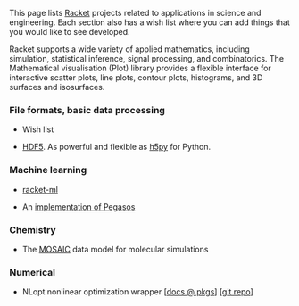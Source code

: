 This page lists [Racket](http://www.racket-lang.org) projects related to applications in science and engineering. Each section also has a wish list where you can add things that you would like to see developed.

Racket supports a wide variety of applied mathematics, including simulation, statistical inference, signal processing, and combinatorics. The Mathematical visualisation (Plot) library provides a flexible interface for interactive scatter plots, line plots, contour plots, histograms, and 3D surfaces and isosurfaces.

### File formats, basic data processing

* Wish list

 - [HDF5](http://www.hdfgroup.org/HDF5/). As powerful and flexible as [h5py](http://www.h5py.org/) for Python.
 
### Machine learning

 - [racket-ml](https://github.com/danking/racket-ml)

 - An [implementation of Pegasos](https://gist.github.com/jkominek/1275886)

### Chemistry

  - The [MOSAIC](https://github.com/mosaic-data-model/mosaic-racket) data model for molecular simulations

### Numerical

  - NLopt nonlinear optimization wrapper [[docs @ pkgs](http://pkg-build.racket-lang.org/doc/nlopt/index.html)] [[git repo](http://github.com/jkominek/nlopt/)]